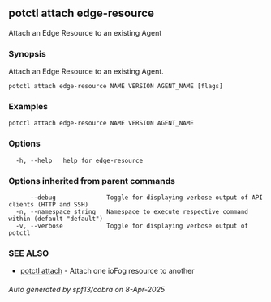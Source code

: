 ## potctl attach edge-resource

Attach an Edge Resource to an existing Agent

### Synopsis

Attach an Edge Resource to an existing Agent.

```
potctl attach edge-resource NAME VERSION AGENT_NAME [flags]
```

### Examples

```
potctl attach edge-resource NAME VERSION AGENT_NAME
```

### Options

```
  -h, --help   help for edge-resource
```

### Options inherited from parent commands

```
      --debug              Toggle for displaying verbose output of API clients (HTTP and SSH)
  -n, --namespace string   Namespace to execute respective command within (default "default")
  -v, --verbose            Toggle for displaying verbose output of potctl
```

### SEE ALSO

* [potctl attach](potctl_attach.md)	 - Attach one ioFog resource to another

###### Auto generated by spf13/cobra on 8-Apr-2025
